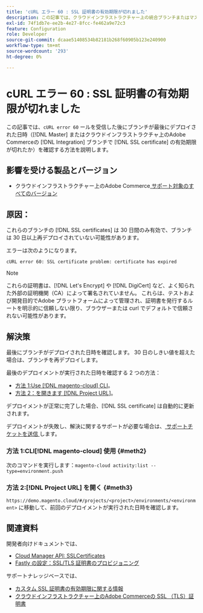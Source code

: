 ```yaml
---
title: 'cURL エラー 60 : SSL 証明書の有効期限が切れました'
description: この記事では、クラウドインフラストラクチャー上の統合ブランチまたはマスターAdobe Commerce ブランチで SSL 証明書の有効期限が切れました。cURL エラー 60 を受け取った後、ブランチが最後にデプロイされた時期を確認する方法を説明します。
exl-id: 74f1db7e-ee2b-4e27-8fcc-fe462a9e72c3
feature: Configuration
role: Developer
source-git-commit: dcaae51408534b82181b268f60905b123e240900
workflow-type: tm+mt
source-wordcount: '293'
ht-degree: 0%

---
```


# cURL エラー 60 : SSL 証明書の有効期限が切れました

この記事では、`cURL error 60` ールを受信した後にブランチが最後にデプロイされた日時（[!DNL Master] またはクラウドインフラストラクチャ上のAdobe Commerceの [!DNL Integration] ブランチで [!DNL SSL certificate] の有効期限が切れたか）を確認する方法を説明します。

## 影響を受ける製品とバージョン

* クラウドインフラストラクチャー上のAdobe Commerce[ サポート対象のすべてのバージョン ](https://magento.com/sites/default/files/magento-software-lifecycle-policy.pdf)

## 原因：

これらのブランチの [!DNL SSL certificates] は 30 日間のみ有効で、ブランチは 30 日以上再デプロイされていない可能性があります。

エラーは次のようになります。

```cURL
cURL error 60: SSL certificate problem: certificate has expired
```

>[!NOTE]
>
>これらの証明書は、[!DNL Let's Encrypt] や [!DNL DigiCert] など、よく知られた外部の証明機関（CA）によって署名されていません。 これらは、テストおよび開発目的でAdobe プラットフォームによって管理され、証明書を発行するルートを明示的に信頼しない限り、ブラウザーまたは curl でデフォルトで信頼されない可能性があります。

## 解決策

最後にブランチがデプロイされた日時を確認します。 30 日のしきい値を超えた場合は、ブランチを再デプロイします。

最後のデプロイメントが実行された日時を確認する 2 つの方法：

* [ 方法 1:Use [!DNL magento-cloud] CLI](#meth2)。
* [ 方法 2：を開きます  [!DNL Project URL]](#meth3)。

デプロイメントが正常に完了した場合、[!DNL SSL certificate] は自動的に更新されます。

デプロイメントが失敗し、解決に関するサポートが必要な場合は、[ サポートチケットを送信 ](https://experienceleague.adobe.com/docs/commerce-knowledge-base/kb/help-center-guide/magento-help-center-user-guide.html#submit-ticket) します。

### 方法 1:CLI[!DNL magento-cloud] 使用 {#meth2}

次のコマンドを実行します：`magento-cloud activity:list --type=environment.push`

### 方法 2:[!DNL Project URL] を開く {#meth3}

`https://demo.magento.cloud/#/projects/<project>/environments/<environment>` に移動して、前回のデプロイメントが実行された日時を確認します。

## 関連資料

開発者向けドキュメントでは、

* [Cloud Manager API: SSLCertificates](https://developer.adobe.com/experience-cloud/cloud-manager/reference/api/#tag/SSLCertificates)
* [Fastly の設定：SSL/TLS 証明書のプロビジョニング ](https://experienceleague.adobe.com/en/docs/commerce-cloud-service/user-guide/cdn/setup-fastly/fastly-configuration#provision-ssltls-certificates)

サポートナレッジベースでは、

* [ カスタム SSL 証明書の有効期限に関する情報 ](https://experienceleague.adobe.com/docs/commerce-knowledge-base/kb/troubleshooting/miscellaneous/custom-ssl-certificate-expiration-information.html)
* [ クラウドインフラストラクチャー上のAdobe Commerceの SSL （TLS）証明書 ](https://experienceleague.adobe.com/docs/commerce-knowledge-base/kb/how-to/ssl-tls-certificates-for-magento-commerce-cloud-faq.html)
